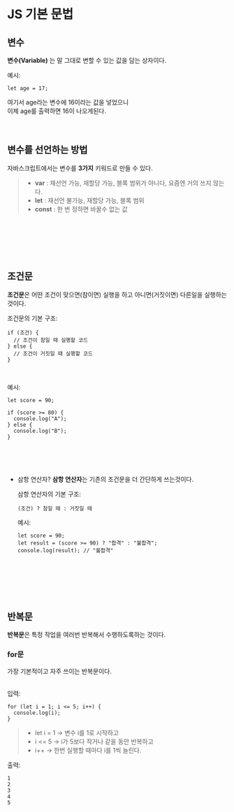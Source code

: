 JS 기본 문법
===============

## 변수
**변수(Variable)** 는 말 그대로 변할 수 있는 값을 담는 상자이다.<br>

예시: 
```
let age = 17;
```

여기서 age라는 변수에 16이라는 값을 넣었으니<br>
이제 age를 출력하면 16이 나오게된다.<br>
<br>
<br>

## 변수를 선언하는 방법
자바스크립트에서는 변수를 **3가지** 키워드로 만들 수 있다.<br>

>- **var** :	재선언 가능, 재할당 가능, 블록 범위가 아니다, 요즘엔 거의 쓰지 않는다.<br>
>- **let** : 재선언 불가능, 재할당 가능, 블록 범위<br>
>- **const** :	한 번 정하면 바꿀수 없는 값<br>
<br>
<br>
<br>
<br>
<br>

## 조건문
**조건문**은 어떤 조건이 맞으면(참이면) 실행을 하고 아니면(거짓이면) 다른일을 실행하는 것이다.<br>

조건문의 기본 구조:
```
if (조건) {
  // 조건이 참일 때 실행할 코드
} else {
  // 조건이 거짓일 때 실행할 코드
}
```
<br>

예시: 
```
let score = 90;

if (score >= 80) {
  console.log("A");
} else {
  console.log("B");
}

```
<br>
<br>
<br>

+ 삼항 연산자?
**삼항 연산자**는 기존의 조건문을 더 간단하게 쓰는것이다.<br>

  삼항 연산자의 기본 구조:
  ```
  (조건) ? 참일 때 : 거짓일 때
  ```
  
  예시:
  ```
  let score = 90;
  let result = (score >= 90) ? "합격" : "불합격";
  console.log(result); // "불합격"
  ```
<br>
<br>
<br>
<br>
<br>

## 반복문
**반복문**은 특정 작업을 여러번 반복해서 수행하도록하는 것이다.<br>

### for문
가장 기본적이고 자주 쓰이는 반복문이다.<br><br>

입력:
```
for (let i = 1; i <= 5; i++) {
  console.log(i);
}
```
>- let i = 1 → 변수 i를 1로 시작하고
>- i <= 5 → i가 5보다 작거나 같을 동안 반복하고
>- i++ → 한번 실행할 때마다 i를 1씩 늘린다.<br>

출력:
```
1
2
3
4
5
```


  
